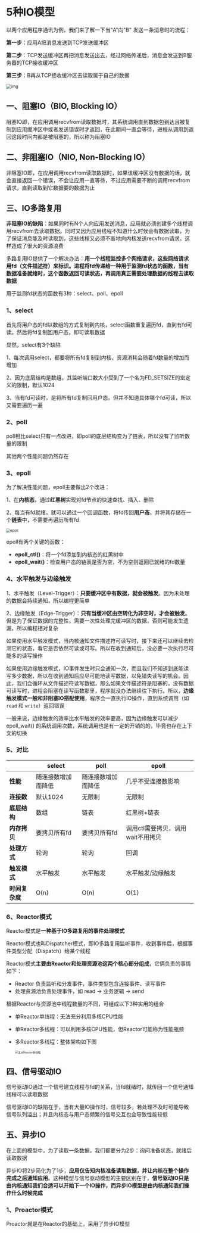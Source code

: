 # 5种IO模型

以两个应用程序通讯为例，我们来了解一下当“A”向"B" 发送一条消息时的流程：

**第一步**：应用A把消息发送到TCP发送缓冲区

**第二步**：TCP发送缓冲区再把消息发送出去，经过网络传递后，消息会发送到B服务器的TCP接收缓冲区

**第三步**：B再从TCP接收缓冲区去读取属于自己的数据

<img src="https://raw.githubusercontent.com/KKKLxxx/img-host/master/202112012252040.jpeg" alt="img" style="zoom:80%;" />

## 一、阻塞IO（BIO, Blocking IO）

阻塞IO即，在应用调用recvfrom读取数据时，其系统调用直到数据包到达且被复制到应用缓冲区中或者发送错误时才返回，在此期间一直会等待，进程从调用到返回这段时间内都是被阻塞的，所以称为阻塞IO

## 二、非阻塞IO（NIO, Non-Blocking IO）

非阻塞IO即，在应用调用recvfrom读取数据时，如果该缓冲区没有数据的话，就会直接返回一个错误，不会让应用一直等待，不过应用需要不断的调用recvfrom请求，直到读取到它数据要的数据为止

## 三、IO多路复用

**非阻塞IO的缺陷**：如果同时有N个人向应用发送消息，应用就必须创建多个线程调用recvfrom去读取数据。同时又因为应用线程不知道什么时候会有数据读取，为了保证消息能及时读取到，这些线程又必须不断地向内核发送recvfrom请求。这样造成了很大的资源浪费

多路复用IO提供了一个解决办法：**用一个线程监控多个网络请求，这些网络请求用fd（文件描述符）来标识。进程将fd传递给一种用于监测fd状态的函数，当有数据准备就绪时，这个函数返回可读状态，再调用真正需要处理数据的线程去读取数据**

用于监测fd状态的函数有3种：select、poll、epoll

### 1、select

首先将用户态的fd以数组的方式复制到内核，select函数重复遍历fd，直到有fd可读。然后将fd复制回用户态，即可读取数据

显然，select有3个缺陷

1、每次调用select，都要将所有fd复制到内核，资源消耗会随着fd数量的增加而增加

2、因为底层结构是数组，其监听端口数大小受到了一个名为FD_SETSIZE的宏定义的限制，默认1024

3、当有fd可读时，是将所有fd复制回用户态。但并不知道具体哪个fd可读，所以又需要遍历一遍

### 2、poll

poll相比select只有一点改进，即poll的底层结构变为了链表，所以没有了监听数量的限制

其他两个性能问题仍然存在

### 3、epoll

为了解决性能问题，epoll主要做出2个改进：

1、在**内核态**，通过**红黑树**实现对fd节点的快速查找、插入、删除

2、每当有fd就绪，就可以通过一个回调函数，将fd传回**用户态**，并将其存储在一个**链表**中，不需要再遍历所有fd

<img src="https://raw.githubusercontent.com/KKKLxxx/img-host/master/epoll.jpg" alt="epoll" style="zoom: 67%;" />

epoll有两个关键的函数：

- **epoll_ctl()**：将一个fd添加到内核态的红黑树中
- **epoll_wait()**：检查用户态的链表是否为空，不为空则返回已就绪的fd数量

### 4、水平触发与边缘触发

1、水平触发（Level-Trigger）：**只要缓冲区中有数据，就会被触发**。因为未处理的数据会持续通知，所以编程更简单

2、边缘触发（Edge-Trigger）：**只有当缓冲区由空转化为非空时，才会被触发**。但是为了保证数据的完整性，需要一次性处理完缓冲区的数据，否则可能发生遗漏，所以编程相对复杂

如果使用水平触发模式，当内核通知文件描述符可读写时，接下来还可以继续去检测它的状态，看它是否依然可读或可写。所以在收到通知后，没必要一次执行尽可能多的读写操作

如果使用边缘触发模式，IO事件发生时只会通知一次，而且我们不知道到底能读写多少数据，所以在收到通知后应尽可能地读写数据，以免错失读写的机会。因此，我们会循环从文件描述符读写数据，那么如果文件描述符是阻塞的，没有数据可读写时，进程会阻塞在读写函数那里，程序就没办法继续往下执行。所以，**边缘触发模式一般和非阻塞IO搭配使用**，程序会一直执行IO操作，直到系统调用（如 `read` 和 `write`）返回错误

一般来说，边缘触发的效率比水平触发的效率要高，因为边缘触发可以减少 epoll_wait() 的系统调用次数，系统调用也是有一定的开销的的，毕竟也存在上下文的切换

### 5、对比

|                | select             | poll               | epoll                             |
| -------------- | ------------------ | ------------------ | --------------------------------- |
| **性能**       | 随连接数增加而降低 | 随连接数增加而降低 | 几乎不受连接数影响                |
| **连接数**     | 默认1024           | 无限制             | 无限制                            |
| **底层结构**   | 数组               | 链表               | 红黑树+链表                       |
| **内存拷贝**   | 要拷贝所有fd       | 要拷贝所有fd       | 调用ctl需要拷贝，调用wait不用拷贝 |
| **处理方式**   | 轮询               | 轮询               | 回调                              |
| **触发模式**   | 水平触发           | 水平触发           | 水平触发/边缘触发                 |
| **时间复杂度** | O(n)               | O(n)               | O(1)                              |

### 6、Reactor模式

Reactor模式是**一种基于IO多路复用的事件处理模式**

Reactor模式也叫Dispatcher模式，即IO多路复用监听事件，收到事件后，根据事件类型分配（Dispatch）给某个线程

Reactor模式**主要由Reactor和处理资源池这两个核心部分组成**，它俩负责的事情如下：

- Reactor 负责监听和分发事件，事件类型包含连接事件、读写事件
- 处理资源池负责处理事件，如 read -> 业务逻辑 -> send

根据Reactor与资源池中线程数量的不同，可组成以下3种实用的组合

- 单Reactor单线程：无法充分利用多核CPU性能

- 单Reactor多线程：可以利用多核CPU性能，但Reactor可能称为性能瓶颈

- 多Reactor多线程：整体架构如下图

  <img src="https://raw.githubusercontent.com/KKKLxxx/img-host/master/%E4%B8%BB%E4%BB%8EReactor%E5%A4%9A%E7%BA%BF%E7%A8%8B.jpg" alt="主从Reactor多线程" style="zoom: 50%;" />

## 四、信号驱动IO

信号驱动IO通过一个信号建立线程与fd的关系，当fd就绪时，就传回一个信号通知线程可以读取数据

信号驱动IO的缺陷在于，当有大量IO操作时，信号较多，若处理不及时可能导致信号队列溢出；并且内核态与用户态频繁的信号交互也会导致性能较低

## 五、异步IO

在上面的模型中，为了读取一条数据，我们都要分为2步：询问准备状态，就绪后读取数据

异步IO将2步简化为了1步，**应用仅告知内核准备读取数据，并让内核在整个操作完成之后通知应用**。这种模型与信号驱动模型的主要区别在于，**信号驱动IO只是由内核通知我们合适可以开始下一个IO操作，而异步IO模型是由内核通知我们操作什么时候完成**

### 1、Proactor模式

Proactor就是在Reactor的基础上，采用了异步IO模型
